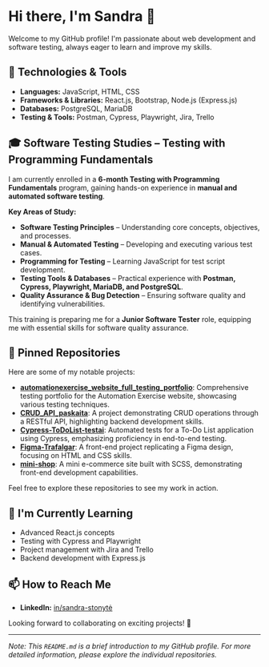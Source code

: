 # Hi there, I'm Sandra 👋

Welcome to my GitHub profile! I'm passionate about web development and software testing, always eager to learn and improve my skills.

## 🔧 Technologies & Tools

- **Languages:** JavaScript, HTML, CSS  
- **Frameworks & Libraries:** React.js, Bootstrap, Node.js (Express.js)  
- **Databases:** PostgreSQL, MariaDB  
- **Testing & Tools:** Postman, Cypress, Playwright, Jira, Trello  

## 🎓 Software Testing Studies – Testing with Programming Fundamentals

I am currently enrolled in a **6-month Testing with Programming Fundamentals** program, gaining hands-on experience in **manual and automated software testing**.

**Key Areas of Study:**  
- **Software Testing Principles** – Understanding core concepts, objectives, and processes.  
- **Manual & Automated Testing** – Developing and executing various test cases.  
- **Programming for Testing** – Learning JavaScript for test script development.  
- **Testing Tools & Databases** – Practical experience with **Postman, Cypress, Playwright, MariaDB, and PostgreSQL**.  
- **Quality Assurance & Bug Detection** – Ensuring software quality and identifying vulnerabilities.  

This training is preparing me for a **Junior Software Tester** role, equipping me with essential skills for software quality assurance.  

## 📌 Pinned Repositories

Here are some of my notable projects:

- [**automationexercise_website_full_testing_portfolio**](https://github.com/Sandra-Ston/automationexercise_website_full_testing_portfolio): Comprehensive testing portfolio for the Automation Exercise website, showcasing various testing techniques.  
- [**CRUD_API_paskaita**](https://github.com/Sandra-Ston/CRUD_API_paskaita): A project demonstrating CRUD operations through a RESTful API, highlighting backend development skills.  
- [**Cypress-ToDoList-testai**](https://github.com/Sandra-Ston/Cypress-ToDoList-testai): Automated tests for a To-Do List application using Cypress, emphasizing proficiency in end-to-end testing.  
- [**Figma-Trafalgar**](https://github.com/Sandra-Ston/Figma-Trafalgar): A front-end project replicating a Figma design, focusing on HTML and CSS skills.  
- [**mini-shop**](https://github.com/Sandra-Ston/mini-shop): A mini e-commerce site built with SCSS, demonstrating front-end development capabilities.  

Feel free to explore these repositories to see my work in action.  

## 🌱 I'm Currently Learning

- Advanced React.js concepts  
- Testing with Cypress and Playwright  
- Project management with Jira and Trello  
- Backend development with Express.js  

## 📫 How to Reach Me

- **LinkedIn:** [in/sandra-stonytė](www.linkedin.com/in/sandra-stonytė)  

Looking forward to collaborating on exciting projects! 🚀  

---

*Note: This `README.md` is a brief introduction to my GitHub profile. For more detailed information, please explore the individual repositories.*
